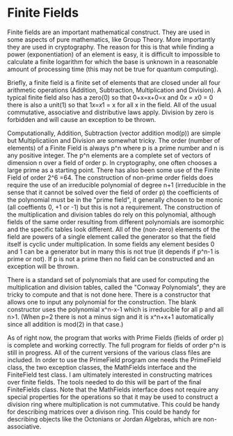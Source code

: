# Finite Fields

Finite fields are an important mathematical construct.  They are used in some aspects of pure mathematics, like Group Theory.  More importantly they are used in cryptography.  The reason for this is that while finding a power (exponentiation) of an element is easy, it is difficult to impossible to calculate a finite logarithm for which the base is unknown in a reasonable amount of processing time (this may not be true for quantum computing).

Briefly, a finite field is a finite set of elements that are closed under all four arithmetic operations (Addition, Subtraction, Multiplication and Division).  A typical finite field also has a zero(0) so that 0+x=x+0=x and 0*x = x*0 = 0 there is also a unit(1) so that 1*x=x*1 = x for all x in the field.  All of the usual commutative, associative and distributive laws apply.  Division by zero is forbidden and will cause an exception to be thrown.  

Computationally, Addition, Subtraction (vector addition mod(p)) are simple but Multiplicatiion and Division are somewhat tricky.  The order (number of elements) of a Finite Field is always p^n where p is a prime number and n is any positive integer.  The p^n elements are a complete set of vectors of dimension n over a field of order p.  In cryptography, one often chooses a large prime as a starting point.  There has also been some use of the Finite Field of order 2^6 =64.  The construction of non-prime order fields does require the use of an irreducible polynomial of degree n+1 (irreducible in the sense that it cannot be solved over the field of order p) the coefficients of the polynomial must be in the "prime field", it generally chosen to be monic (all coeffients 0, +1 or -1) but this is not a requirement.  The construction of the multiplication and division tables do rely on this polynomial, although fields of the same order resulting from different polynomials are isomorphic and the specific tables look different.  All of the (non-zero) elements of the field are powers of a single element called the generator so that the field itself is cyclic under multiplication.  In some fields any element besides 0 and 1 can be a generator but in many this is not true (it depends if p^n-1 is prime or not).  If p is not a prime then no field can be constructed and an exception will be thrown.


There is a standard set of polynomials that are used for computing the multiplication and division tables, called the "Conway Polynomials", they are tricky to compute and that is not done here.  There is a constructor that allows one to input any polynomial for the construction.  The blank constructor uses the polynomial x^n-x-1 which is irreducible for all p and all n>1.  (When p=2 there is not a minus sign and it is x^n+x+1 automatically since all addition is mod(2) in that case.)

As of right now, the program that works with Prime Fields (fields of order p) is complete and working correctly.  The full program for fields of order p^n is still in progress.  All of the current versions of the various class files are included.  In order to use the PrimeField program one needs the PrimeField class, the two exception classes, the MathFields interface and the FiniteField test class.  I am ultimately interested in constructing matrices over finite fields.  The tools needed to do this will be part of the final FiniteFields class.  Note that the MathFields interface does not require any special properties for the operations so that it may be used to construct a division ring where multiplication is not cummutative.  This could be handy for describing matrices over a divison ring.  This could be handy for describing objects like the Octonians or Jordan Algebras, which are non-associative.
